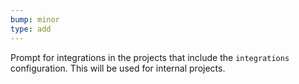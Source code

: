 ```yaml
---
bump: minor
type: add
---
```


Prompt for integrations in the projects that include the `integrations` configuration. This will be used for internal projects.
